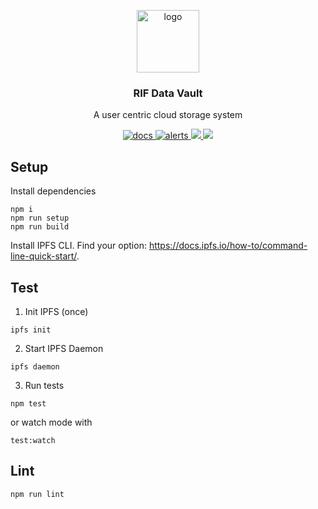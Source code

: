 <p align="middle">
    <img src="https://www.rifos.org/assets/img/logo.svg" alt="logo" height="100" >
</p>
<h3 align="middle">RIF Data Vault</h3>
<p align="middle">
    A user centric cloud storage system
</p>
<p align="middle">
  <a href="https://rsksmart.github.io/rif-identity-docs/data-vault">
    <img src="https://img.shields.io/badge/-docs-brightgreen" alt="docs" />
  </a>
  <a href="https://lgtm.com/projects/g/rsksmart/rif-data-vault/alerts/">
    <img src="https://img.shields.io/lgtm/alerts/github/rsksmart/rif-data-vault" alt="alerts">
  </a>
  <a href="https://lgtm.com/projects/g/rsksmart/rif-data-vault/context:javascript">
    <img src="https://img.shields.io/lgtm/grade/javascript/github/rsksmart/rif-data-vault">
  </a>
  <a href="https://codecov.io/gh/rsksmart/rif-data-vault">
    <img src="https://codecov.io/gh/rsksmart/rif-data-vault/branch/develop/graph/badge.svg?token=NFEOFRUKW0"/>
  </a>
</p>

## Setup

Install dependencies

```
npm i
npm run setup
npm run build
```

Install IPFS CLI. Find your option: https://docs.ipfs.io/how-to/command-line-quick-start/.

## Test

1. Init IPFS (once)

  ```
  ipfs init
  ```

2. Start IPFS Daemon

  ```
  ipfs daemon
  ```

3. Run tests

  ```
  npm test
  ```

  or watch mode with

  ```
  test:watch
  ```

## Lint

```
npm run lint
```
